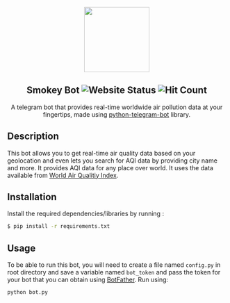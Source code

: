 <p align="center">
<img src="https://cdn5.telesco.pe/file/i4lN6m05vKbmyD5WxUWbyGHr7Q_3Te69CVeMAN97KuSt7yloLspsAK0CMaKeSK7CRarccRg0xH1qOoBNOyS3g1j9cmkicSNFL_30unjhhSBjQLRr1xKiTUK3jQjuNo73f8nkzTA1OGCG2_ODSQwi8WoSWJxunkqXB1aS9epMXejnj4DIgfj3R0eOtbsHOvXealVvtNk-8FpD1BshWMTXzjfg9o1_EKUET9dNknnNROvMA46UhftK5gvibmNGnALXezK-SkbLVj16yzgY2pTyrObbeGvrV58orj2S83gBFbMG143DIQZrJzpIMJoR5LeLARiouz4lg6XUqtCOkN1MdA.jpg" height="150px">
  </p>

<h2 align="center"> Smokey Bot <img src="https://img.shields.io/website/https/evening-coast-69979.herokuapp.com?down_color=lightgrey&down_message=offline&label=bot&style=flat-square&up_color=blue&up_message=online" alt="Website Status">
<img src="http://hits.dwyl.io/udit-001/smokey-bot.svg" alt="Hit Count">
</h2>

<p align="center">
  A telegram bot that provides real-time worldwide air pollution data at your fingertips, made using <a href="https://python-telegram-bot.org/" rel="noopener noreferrer">python-telegram-bot</a> library.
</p>

## Description
This bot allows you to get real-time air quality data based on your geolocation and even lets you search for AQI data by providing city name and more. It provides AQI data for any place over world. It uses the data available from [World Air Qualitiy Index](https://waqi.info/).


## Installation
Install the required dependencies/libraries by running :

```bash
$ pip install -r requirements.txt
```

## Usage
To be able to run this bot, you will need to create a file named ``config.py`` in root directory and save a variable named `bot_token` and pass the token for your bot that you can obtain using [BotFather](https://t.me/BotFather).
Run using:

```bash
python bot.py
```
